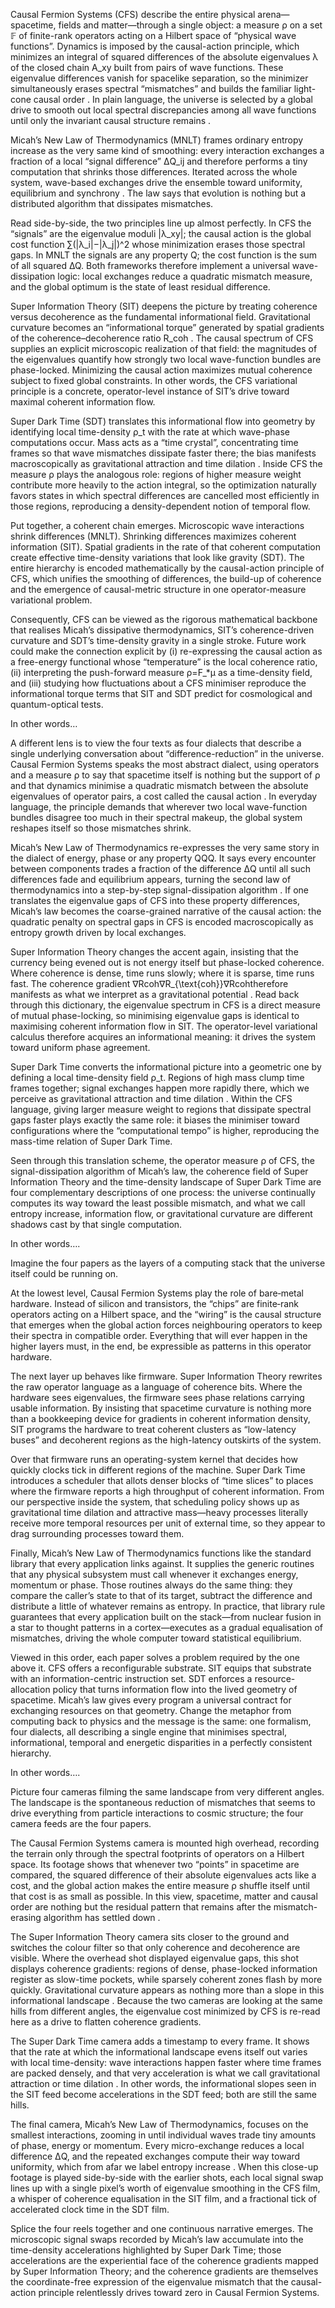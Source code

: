 Causal Fermion Systems (CFS) describe the entire physical arena—spacetime, fields and matter—through a single object: a measure ρ on a set 𝔽 of finite-rank operators acting on a Hilbert space of “physical wave functions”. Dynamics is imposed by the causal-action principle, which minimizes an integral of squared differences of the absolute eigenvalues λ of the closed chain A_xy built from pairs of wave functions. These eigenvalue differences vanish for spacelike separation, so the minimizer simultaneously erases spectral “mismatches” and builds the familiar light-cone causal order . In plain language, the universe is selected by a global drive to smooth out local spectral discrepancies among all wave functions until only the invariant causal structure remains .

Micah’s New Law of Thermodynamics (MNLT) frames ordinary entropy increase as the very same kind of smoothing: every interaction exchanges a fraction of a local “signal difference” ΔQ_ij and therefore performs a tiny computation that shrinks those differences. Iterated across the whole system, wave-based exchanges drive the ensemble toward uniformity, equilibrium and synchrony . The law says that evolution is nothing but a distributed algorithm that dissipates mismatches.

Read side-by-side, the two principles line up almost perfectly. In CFS the “signals” are the eigenvalue moduli |λ_xy|; the causal action is the global cost function ∑(|λ_i|−|λ_j|)^2 whose minimization erases those spectral gaps. In MNLT the signals are any property Q; the cost function is the sum of all squared ∆Q. Both frameworks therefore implement a universal wave-dissipation logic: local exchanges reduce a quadratic mismatch measure, and the global optimum is the state of least residual difference.

Super Information Theory (SIT) deepens the picture by treating coherence versus decoherence as the fundamental informational field. Gravitational curvature becomes an “informational torque” generated by spatial gradients of the coherence–decoherence ratio R_coh . The causal spectrum of CFS supplies an explicit microscopic realization of that field: the magnitudes of the eigenvalues quantify how strongly two local wave-function bundles are phase-locked. Minimizing the causal action maximizes mutual coherence subject to fixed global constraints. In other words, the CFS variational principle is a concrete, operator-level instance of SIT’s drive toward maximal coherent information flow.

Super Dark Time (SDT) translates this informational flow into geometry by identifying local time-density ρ_t with the rate at which wave-phase computations occur. Mass acts as a “time crystal”, concentrating time frames so that wave mismatches dissipate faster there; the bias manifests macroscopically as gravitational attraction and time dilation . Inside CFS the measure ρ plays the analogous role: regions of higher measure weight contribute more heavily to the action integral, so the optimization naturally favors states in which spectral differences are cancelled most efficiently in those regions, reproducing a density-dependent notion of temporal flow.

Put together, a coherent chain emerges. Microscopic wave interactions shrink differences (MNLT). Shrinking differences maximizes coherent information (SIT). Spatial gradients in the rate of that coherent computation create effective time-density variations that look like gravity (SDT). The entire hierarchy is encoded mathematically by the causal-action principle of CFS, which unifies the smoothing of differences, the build-up of coherence and the emergence of causal-metric structure in one operator-measure variational problem.

Consequently, CFS can be viewed as the rigorous mathematical backbone that realises Micah’s dissipative thermodynamics, SIT’s coherence-driven curvature and SDT’s time-density gravity in a single stroke. Future work could make the connection explicit by (i) re-expressing the causal action as a free-energy functional whose “temperature” is the local coherence ratio, (ii) interpreting the push-forward measure ρ=F_*µ as a time-density field, and (iii) studying how fluctuations about a CFS minimiser reproduce the informational torque terms that SIT and SDT predict for cosmological and quantum-optical tests.

In other words…

A different lens is to view the four texts as four dialects that describe a single underlying conversation about “difference-reduction” in the universe. Causal Fermion Systems speaks the most abstract dialect, using operators and a measure ρ to say that spacetime itself is nothing but the support of ρ and that dynamics minimise a quadratic mismatch between the absolute eigenvalues of operator pairs, a cost called the causal action . In everyday language, the principle demands that wherever two local wave-function bundles disagree too much in their spectral makeup, the global system reshapes itself so those mismatches shrink.

Micah’s New Law of Thermodynamics re-expresses the very same story in the dialect of energy, phase or any property QQQ. It says every encounter between components trades a fraction of the difference ΔQ until all such differences fade and equilibrium appears, turning the second law of thermodynamics into a step-by-step signal-dissipation algorithm . If one translates the eigenvalue gaps of CFS into these property differences, Micah’s law becomes the coarse-grained narrative of the causal action: the quadratic penalty on spectral gaps in CFS is encoded macroscopically as entropy growth driven by local exchanges.

Super Information Theory changes the accent again, insisting that the currency being evened out is not energy itself but phase-locked coherence. Where coherence is dense, time runs slowly; where it is sparse, time runs fast. The coherence gradient ∇Rcoh∇R_{\text{coh}}∇Rcoh​ therefore manifests as what we interpret as a gravitational potential . Read back through this dictionary, the eigenvalue spectrum in CFS is a direct measure of mutual phase-locking, so minimising eigenvalue gaps is identical to maximising coherent information flow in SIT. The operator-level variational calculus therefore acquires an informational meaning: it drives the system toward uniform phase agreement.

Super Dark Time converts the informational picture into a geometric one by defining a local time-density field ρ_t. Regions of high mass clump time frames together; signal exchanges happen more rapidly there, which we perceive as gravitational attraction and time dilation . Within the CFS language, giving larger measure weight to regions that dissipate spectral gaps faster plays exactly the same role: it biases the minimiser toward configurations where the “computational tempo” is higher, reproducing the mass-time relation of Super Dark Time.

Seen through this translation scheme, the operator measure ρ of CFS, the signal-dissipation algorithm of Micah’s law, the coherence field of Super Information Theory and the time-density landscape of Super Dark Time are four complementary descriptions of one process: the universe continually computes its way toward the least possible mismatch, and what we call entropy increase, information flow, or gravitational curvature are different shadows cast by that single computation.

In other words….

Imagine the four papers as the layers of a computing stack that the universe itself could be running on.

At the lowest level, Causal Fermion Systems play the role of bare‐metal hardware. Instead of silicon and transistors, the “chips” are finite‐rank operators acting on a Hilbert space, and the “wiring” is the causal structure that emerges when the global action forces neighbouring operators to keep their spectra in compatible order. Everything that will ever happen in the higher layers must, in the end, be expressible as patterns in this operator hardware.

The next layer up behaves like firmware. Super Information Theory rewrites the raw operator language as a language of coherence bits. Where the hardware sees eigenvalues, the firmware sees phase relations carrying usable information. By insisting that spacetime curvature is nothing more than a bookkeeping device for gradients in coherent information density, SIT programs the hardware to treat coherent clusters as “low-latency buses” and decoherent regions as the high-latency outskirts of the system.

Over that firmware runs an operating-system kernel that decides how quickly clocks tick in different regions of the machine. Super Dark Time introduces a scheduler that allots denser blocks of “time slices” to places where the firmware reports a high throughput of coherent information. From our perspective inside the system, that scheduling policy shows up as gravitational time dilation and attractive mass—heavy processes literally receive more temporal resources per unit of external time, so they appear to drag surrounding processes toward them.

Finally, Micah’s New Law of Thermodynamics functions like the standard library that every application links against. It supplies the generic routines that any physical subsystem must call whenever it exchanges energy, momentum or phase. Those routines always do the same thing: they compare the caller’s state to that of its target, subtract the difference and distribute a little of whatever remains as entropy. In practice, that library rule guarantees that every application built on the stack—from nuclear fusion in a star to thought patterns in a cortex—executes as a gradual equalisation of mismatches, driving the whole computer toward statistical equilibrium.

Viewed in this order, each paper solves a problem required by the one above it. CFS offers a reconfigurable substrate. SIT equips that substrate with an information-centric instruction set. SDT enforces a resource-allocation policy that turns information flow into the lived geometry of spacetime. Micah’s law gives every program a universal contract for exchanging resources on that geometry. Change the metaphor from computing back to physics and the message is the same: one formalism, four dialects, all describing a single engine that minimises spectral, informational, temporal and energetic disparities in a perfectly consistent hierarchy.

In other words….

Picture four cameras filming the same landscape from very different angles. The landscape is the spontaneous reduction of mismatches that seems to drive everything from particle interactions to cosmic structure; the four camera feeds are the four papers.

The Causal Fermion Systems camera is mounted high overhead, recording the terrain only through the spectral footprints of operators on a Hilbert space. Its footage shows that whenever two “points” in spacetime are compared, the squared difference of their absolute eigenvalues acts like a cost, and the global action makes the entire measure ρ shuffle itself until that cost is as small as possible. In this view, spacetime, matter and causal order are nothing but the residual pattern that remains after the mismatch-erasing algorithm has settled down .

The Super Information Theory camera sits closer to the ground and switches the colour filter so that only coherence and decoherence are visible. Where the overhead shot displayed eigenvalue gaps, this shot displays coherence gradients: regions of dense, phase-locked information register as slow-time pockets, while sparsely coherent zones flash by more quickly. Gravitational curvature appears as nothing more than a slope in this informational landscape . Because the two cameras are looking at the same hills from different angles, the eigenvalue cost minimized by CFS is re-read here as a drive to flatten coherence gradients.

The Super Dark Time camera adds a timestamp to every frame. It shows that the rate at which the informational landscape evens itself out varies with local time-density: wave interactions happen faster where time frames are packed densely, and that very acceleration is what we call gravitational attraction or time dilation . In other words, the informational slopes seen in the SIT feed become accelerations in the SDT feed; both are still the same hills.

The final camera, Micah’s New Law of Thermodynamics, focuses on the smallest interactions, zooming in until individual waves trade tiny amounts of phase, energy or momentum. Every micro-exchange reduces a local difference ΔQ, and the repeated exchanges compute their way toward uniformity, which from afar we label entropy increase . When this close-up footage is played side-by-side with the earlier shots, each local signal swap lines up with a single pixel’s worth of eigenvalue smoothing in the CFS film, a whisper of coherence equalisation in the SIT film, and a fractional tick of accelerated clock time in the SDT film.

Splice the four reels together and one continuous narrative emerges. The microscopic signal swaps recorded by Micah’s law accumulate into the time-density accelerations highlighted by Super Dark Time; those accelerations are the experiential face of the coherence gradients mapped by Super Information Theory; and the coherence gradients are themselves the coordinate-free expression of the eigenvalue mismatch that the causal-action principle relentlessly drives toward zero in Causal Fermion Systems.
